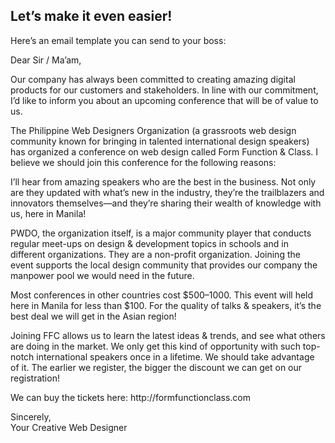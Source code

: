 ## Let’s make it even easier!

Here’s an email template you can send to your boss:

<div class="template">
  <p>
    Dear Sir / Ma’am,
  </p>

  <p>
    Our company has always been committed to creating amazing digital products for our customers and stakeholders. In line with our commitment, I’d like to inform you about an upcoming conference that will be of value to us.
  </p>

  <p>
    The Philippine Web Designers Organization (a grassroots web design community known for bringing in talented international design speakers) has organized a conference on web design called Form Function & Class. I believe we should join this conference for the following reasons:
  </p>

  <p>
    I’ll hear from amazing speakers who are the best in the business. Not only are they updated with what’s new in the industry, they’re the trailblazers and innovators themselves—and they’re sharing their wealth of knowledge with us, here in Manila!
  </p>

  <p>
    PWDO, the organization itself, is a major community player that conducts regular meet-ups on design & development topics in schools and in different organizations. They are a non-profit organization. Joining the event supports the local design community that provides our company the manpower pool we would need in the future.
  </p>

  <p>
    Most conferences in other countries cost $500–1000. This event will held here in Manila for less than $100. For the quality of talks & speakers, it’s the best deal we will get in the Asian region!
  </p>

  <p>
    Joining FFC allows us to learn the latest ideas & trends, and see what others are doing in the market. We only get this kind of opportunity with such top-notch international speakers once in a lifetime. We should take advantage of it. The earlier we register, the bigger the discount we can get on our registration!
  </p>

  <p>
    We can buy the tickets here: http://formfunctionclass.com
  </p>

  <p>
    Sincerely,<br>
    Your Creative Web Designer
  </p>

</div>